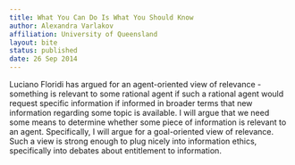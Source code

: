 ```yaml
---
title: What You Can Do Is What You Should Know
author: Alexandra Varlakov
affiliation: University of Queensland
layout: bite
status: published
date: 26 Sep 2014
---
```


Luciano Floridi has argued for an agent-oriented view of relevance - something is relevant to some rational agent if such a rational agent would request specific information if informed in broader terms that new information regarding some topic is available.
I will argue that we need some means to determine whether some piece of information is relevant to an agent. Specifically, I will argue for a goal-oriented view of relevance. Such a view is strong enough to plug nicely into information ethics, specifically into debates about entitlement to information. 
